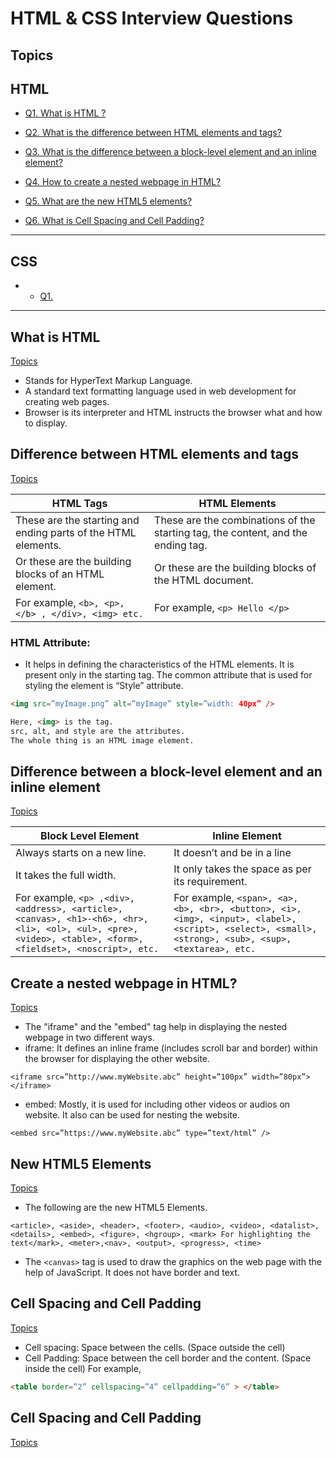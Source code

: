 # HTML & CSS Interview Questions

## Topics

## HTML
- [Q1. What is HTML ? ](#what-is-html)
- [Q2. What is the difference between HTML elements and tags? ](#difference-between-HTML-elements-and-tags)

- [Q3. What is the difference between a block-level element and an inline element? ](#difference-between-a-block-level-element-and-an-inline-element)

- [Q4. How to create a nested webpage in HTML?](#create-a-nested-webpage-in-html)


- [Q5. What are the new HTML5 elements?](#new-html5-elements)

- [Q6. What is Cell Spacing and Cell Padding?](#cell-spacing-and-cell-padding)


---
## CSS
- - [Q1. ](#)



---

## What is HTML
[Topics](#topics)

- Stands for HyperText Markup Language.
- A standard text formatting language used in web development for creating web pages.
- Browser is its interpreter and HTML instructs the browser what and how to display.


## Difference between HTML elements and tags
[Topics](#topics)

| HTML Tags | HTML Elements |
| ------------- | --------- |
| These are the starting and ending parts of the HTML elements.  | These are the combinations of the starting tag, the content, and the ending tag. |
| Or these are the building blocks of an HTML element. | Or these are the building blocks of the HTML document. |
| For example, ``` <b>, <p>, </b> , </div>, <img> etc. ``` | For example, ``` <p> Hello </p> ``` |

### HTML Attribute: 
- It helps in defining the characteristics of the HTML elements. It is present only in the starting tag. The common attribute that is used for styling the element is “Style” attribute.
```html
<img src=”myImage.png” alt=”myImage” style=”width: 40px” />

Here, <img> is the tag.
src, alt, and style are the attributes.
The whole thing is an HTML image element.

```

## Difference between a block-level element and an inline element
[Topics](#topics)

| Block Level Element | Inline Element |
| -------- | -------- |
| Always starts on a new line. | It doesn’t and be in a line |
| It takes the full width. | It only takes the space as per its requirement. |
| For example, ``` <p> ,<div>, <address>, <article>, <canvas>, <h1>-<h6>, <hr>, <li>, <ol>, <ul>, <pre>, <video>, <table>, <form>, <fieldset>, <noscript>, etc.  ``` | For example, ``` <span>, <a>, <b>, <br>, <button>, <i>, <img>, <input>, <label>, <script>, <select>, <small>, <strong>, <sub>, <sup>, <textarea>, etc.  ``` |


## Create a nested webpage in HTML?
[Topics](#topics)

- The "iframe" and the "embed" tag help in displaying the nested webpage in two different ways.
- iframe: It defines an inline	frame (includes scroll bar and border) within the browser for displaying the other website.
```
<iframe src=”http://www.myWebsite.abc” height=”100px” width=”80px”> </iframe>
```

- embed: Mostly, it is used for including other videos or audios on website. It also can be used for nesting the website.
```
<embed src=”https://www.myWebsite.abc” type=”text/html” />
```

## New HTML5 Elements
[Topics](#topics)

- The following are the new HTML5 Elements.
```
<article>, <aside>, <header>, <footer>, <audio>, <video>, <datalist>, <details>, <embed>, <figure>, <hgroup>, <mark> For highlighting the text</mark>, <meter>,<nav>, <output>, <progress>, <time>
```
- The ```<canvas>``` tag is used to draw the graphics on the web page with the help of JavaScript. It does not have border and text.


## Cell Spacing and Cell Padding
[Topics](#topics)

- Cell spacing: Space between the cells. (Space outside the cell)
- Cell Padding: Space between the cell border and the content. (Space inside the cell)
For example,
```html
<table border=”2” cellspacing=”4” cellpadding=”6” > </table>
```


## Cell Spacing and Cell Padding
[Topics](#topics)
